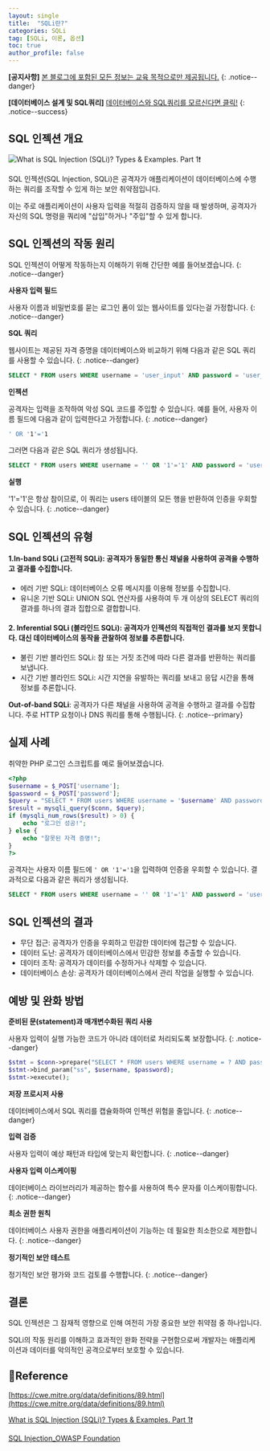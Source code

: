 ```yaml
---
layout: single
title:  "SQLi란?"
categories: SQLi
tag: [SQLi, 이론, 옵션]
toc: true
author_profile: false
---
```


**[공지사항]** [본 블로그에 포함된 모든 정보는 교육 목적으로만 제공됩니다.](https://weoooo.github.io/notice/notice/)
{: .notice--danger}

**[데이터베이스 설계 및 SQL쿼리]** [데이터베이스와 SQL쿼리를 모르신다면 클릭!](https://weoooo.github.io/database/sql/Database-with-SQL-query/)
{: .notice--success}

## SQL 인젝션 개요

![What is SQL Injection (SQLi)? Types & Examples. Part 1❗️](https://cdn.prod.website-files.com/5ff66329429d880392f6cba2/6275078d9f62bcb3d2f7f811_SQLi.jpg)

SQL 인젝션(SQL Injection, SQLi)은 공격자가 애플리케이션이 데이터베이스에 수행하는 쿼리를 조작할 수 있게 하는 보안 취약점입니다.

이는 주로 애플리케이션이 사용자 입력을 적절히 검증하지 않을 때 발생하며, 공격자가 자신의 SQL 명령을 쿼리에 "삽입"하거나 "주입"할 수 있게 합니다.

## SQL 인젝션의 작동 원리

SQL 인젝션이 어떻게 작동하는지 이해하기 위해 간단한 예를 들어보겠습니다.
{: .notice--danger}

**사용자 입력 필드**

사용자 이름과 비밀번호를 묻는 로그인 폼이 있는 웹사이트를 있다는걸 가정합니다.
{: .notice--danger}

**SQL 쿼리**

웹사이트는 제공된 자격 증명을 데이터베이스와 비교하기 위해 다음과 같은 SQL 쿼리를 사용할 수 있습니다.
{: .notice--danger}

```sql
SELECT * FROM users WHERE username = 'user_input' AND password = 'user_password';
```

**인젝션**

공격자는 입력을 조작하여 악성 SQL 코드를 주입할 수 있습니다. 예를 들어, 사용자 이름 필드에 다음과 같이 입력한다고 가정합니다.
{: .notice--danger}

```bash
' OR '1'='1
```

그러면 다음과 같은 SQL 쿼리가 생성됩니다.

```sql
SELECT * FROM users WHERE username = '' OR '1'='1' AND password = 'user_password';
```

**실행**

'1'='1'은 항상 참이므로, 이 쿼리는 users 테이블의 모든 행을 반환하여 인증을 우회할 수 있습니다.
{: .notice--danger}

## SQL 인젝션의 유형

<div class="notice--primary">
<h4>1.In-band SQLi (고전적 SQLi): 공격자가 동일한 통신 채널을 사용하여 공격을 수행하고 결과를 수집합니다.</h4>
<ul>
   <li>에러 기반 SQLi: 데이터베이스 오류 메시지를 이용해 정보를 수집합니다.</li>
   <li>유니온 기반 SQLi: UNION SQL 연산자를 사용하여 두 개 이상의 SELECT 쿼리의 결과를 하나의 결과 집합으로 결합합니다.</li>
</ul>
</div>

<div class="notice--primary">
<h4>2. Inferential SQLi (블라인드 SQLi): 공격자가 인젝션의 직접적인 결과를 보지 못합니다. 대신 데이터베이스의 동작을 관찰하여 정보를 추론합니다.</h4>
<ul>
   <li>불린 기반 블라인드 SQLi: 참 또는 거짓 조건에 따라 다른 결과를 반환하는 쿼리를 보냅니다.</li>
   <li>시간 기반 블라인드 SQLi: 시간 지연을 유발하는 쿼리를 보내고 응답 시간을 통해 정보를 추론합니다.</li>
</ul>
</div>

**Out-of-band SQLi**: 공격자가 다른 채널을 사용하여 공격을 수행하고 결과를 수집합니다. 주로 HTTP 요청이나 DNS 쿼리를 통해 수행됩니다.
{: .notice--primary}

## 실제 사례

취약한 PHP 로그인 스크립트를 예로 들어보겠습니다.

```php
<?php
$username = $_POST['username'];
$password = $_POST['password'];
$query = "SELECT * FROM users WHERE username = '$username' AND password = '$password'";
$result = mysqli_query($conn, $query);
if (mysqli_num_rows($result) > 0) {
    echo "로그인 성공!"; 
} else {
    echo "잘못된 자격 증명!";
}
?>
```

공격자는 사용자 이름 필드에 `' OR '1'='1`을 입력하여 인증을 우회할 수 있습니다. 결과적으로 다음과 같은 쿼리가 생성됩니다.

```sql
SELECT * FROM users WHERE username = '' OR '1'='1' AND password = 'user_password';
```

## SQL 인젝션의 결과

<div class="notice--success">
<ul>
   <li>무단 접근: 공격자가 인증을 우회하고 민감한 데이터에 접근할 수 있습니다.</li>
   <li>데이터 도난: 공격자가 데이터베이스에서 민감한 정보를 추출할 수 있습니다.</li>
   <li>데이터 조작: 공격자가 데이터를 수정하거나 삭제할 수 있습니다.</li>
   <li>데이터베이스 손상: 공격자가 데이터베이스에서 관리 작업을 실행할 수 있습니다.</li>
</ul>
</div>

## 예방 및 완화 방법

**준비된 문(statement)과 매개변수화된 쿼리 사용**

사용자 입력이 실행 가능한 코드가 아니라 데이터로 처리되도록 보장합니다.
{: .notice--danger}

```php
$stmt = $conn->prepare("SELECT * FROM users WHERE username = ? AND password = ?");
$stmt->bind_param("ss", $username, $password);
$stmt->execute();
```

**저장 프로시저 사용**

데이터베이스에서 SQL 쿼리를 캡슐화하여 인젝션 위험을 줄입니다.
{: .notice--danger}

**입력 검증**

사용자 입력이 예상 패턴과 타입에 맞는지 확인합니다.
{: .notice--danger}

**사용자 입력 이스케이핑**

데이터베이스 라이브러리가 제공하는 함수를 사용하여 특수 문자를 이스케이핑합니다.
{: .notice--danger}

**최소 권한 원칙**

데이터베이스 사용자 권한을 애플리케이션이 기능하는 데 필요한 최소한으로 제한합니다.
{: .notice--danger}

**정기적인 보안 테스트**

정기적인 보안 평가와 코드 검토를 수행합니다.
{: .notice--danger}

## 결론

SQL 인젝션은 그 잠재적 영향으로 인해 여전히 가장 중요한 보안 취약점 중 하나입니다. 

SQLi의 작동 원리를 이해하고 효과적인 완화 전략을 구현함으로써 개발자는 애플리케이션과 데이터를 악의적인 공격으로부터 보호할 수 있습니다.

## 📖Reference

[https://cwe.mitre.org/data/definitions/89.html](https://cwe.mitre.org/data/definitions/89.html)

[What is SQL Injection (SQLi)? Types &amp; Examples. Part 1❗️](https://www.wallarm.com/what/structured-query-language-injection-sqli-part-1)

[SQL Injection_OWASP Foundation](https://owasp.org/www-community/attacks/SQL_Injection)

